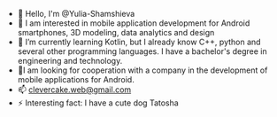 - 👋 Hello, I'm @Yulia-Shamshieva
- 👀 I am interested in mobile application development for Android smartphones, 3D modeling, data analytics and design
- 🌱 I’m currently learning Kotlin, but I already know C++, python and several other programming languages. I have a bachelor's degree in engineering and technology.
- 💞️I am looking for cooperation with a company in the development of mobile applications for Android.
- 📫 clevercake.web@gmail.com
- ⚡ Interesting fact: I have a cute dog Tatosha
